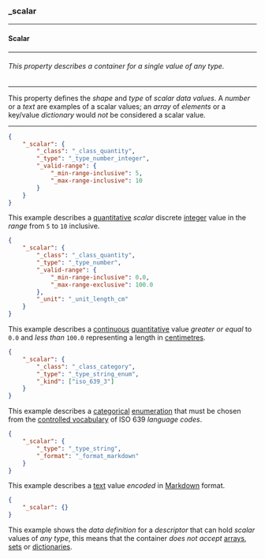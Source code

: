 ### _scalar



------
#### Scalar



------
###### This property describes a container for a single value of any type.



------
This property defines the *shape* and *type* of *scalar data values*. A *number* or a *text* are examples of a scalar values; an *array* of *elements* or a key/value *dictionary* would *not* be considered a scalar value.



------
```json
{
	"_scalar": {
		"_class": "_class_quantity",
		"_type": "_type_number_integer",
		"_valid-range": {
			"_min-range-inclusive": 5,
			"_max-range-inclusive": 10
		}
	}
}
```
This example describes a [quantitative](__class_quantity.md) *scalar* discrete [integer](_type_number_integer.md) value in the *range* from `5` to `10` inclusive.




```json
{
	"_scalar": {
		"_class": "_class_quantity",
		"_type": "_type_number",
		"_valid-range": {
			"_min-range-inclusive": 0.0,
			"_max-range-exclusive": 100.0
		},
		"_unit": "_unit_length_cm"
	}
}
```
This example describes a [continuous](_type_number.md) [quantitative](_class_quantity.md) value *greater or equal* to `0.0` and *less than* `100.0` representing a length in [centimetres](_unit_length_cm.md).




```json
{
	"_scalar": {
		"_class": "_class_category",
		"_type": "_type_string_enum",
		"_kind": ["iso_639_3"]
	}
}
```
This example describes a [categorical](_class_category.md) [enumeration](_type_string_enum.md) that must be chosen from the [controlled vocabulary](iso_639_3.md) of ISO 639 *language codes*.




```json
{
	"_scalar": {
		"_type": "_type_string",
		"_format": "_format_markdown"
	}
}
```
This example describes a [text](_type_string.md) value *encoded* in [Markdown](_format_markdown.md) format.




```json
{
	"_scalar": {}
}
```
This example shows the *data definition* for a *descriptor* that can hold *scalar* values of *any type*, this means that the container *does not accept* [arrays](_array.md), [sets](_set.md) or [dictionaries](_dict.md).